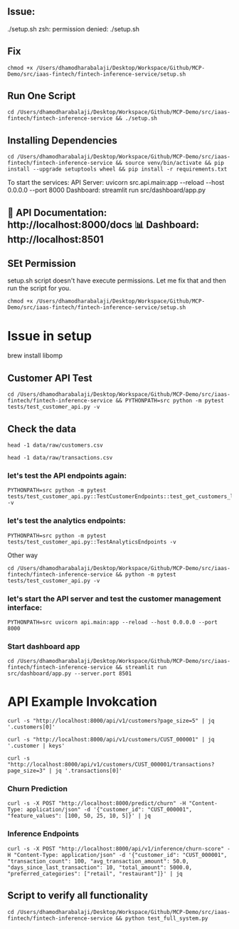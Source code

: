 ## Issue:

./setup.sh
zsh: permission denied: ./setup.sh

## Fix
```
chmod +x /Users/dhamodharabalaji/Desktop/Workspace/Github/MCP-Demo/src/iaas-fintech/fintech-inference-service/setup.sh
```

## Run One Script
```
cd /Users/dhamodharabalaji/Desktop/Workspace/Github/MCP-Demo/src/iaas-fintech/fintech-inference-service && ./setup.sh
```

## Installing Dependencies

```
cd /Users/dhamodharabalaji/Desktop/Workspace/Github/MCP-Demo/src/iaas-fintech/fintech-inference-service && source venv/bin/activate && pip install --upgrade setuptools wheel && pip install -r requirements.txt
```

 To start the services:
   API Server:  uvicorn src.api.main:app --reload --host 0.0.0.0 --port 8000
   Dashboard:   streamlit run src/dashboard/app.py

📖 API Documentation: http://localhost:8000/docs
📊 Dashboard:         http://localhost:8501
---


## SEt Permission

setup.sh script doesn't have execute permissions. Let me fix that and then run the script for you.

```
chmod +x /Users/dhamodharabalaji/Desktop/Workspace/Github/MCP-Demo/src/iaas-fintech/fintech-inference-service/setup.sh
```


# Issue in setup


brew install libomp


## Customer API Test

```
cd /Users/dhamodharabalaji/Desktop/Workspace/Github/MCP-Demo/src/iaas-fintech/fintech-inference-service && PYTHONPATH=src python -m pytest tests/test_customer_api.py -v
```

## Check the data

```
head -1 data/raw/customers.csv
```

```
head -1 data/raw/transactions.csv
```

### let's test the API endpoints again:

```
PYTHONPATH=src python -m pytest tests/test_customer_api.py::TestCustomerEndpoints::test_get_customers_list -v
```

### let's test the analytics endpoints:
```
PYTHONPATH=src python -m pytest tests/test_customer_api.py::TestAnalyticsEndpoints -v
```

Other way

```
cd /Users/dhamodharabalaji/Desktop/Workspace/Github/MCP-Demo/src/iaas-fintech/fintech-inference-service && python -m pytest tests/test_customer_api.py -v
```

### let's start the API server and test the customer management interface:
```
PYTHONPATH=src uvicorn api.main:app --reload --host 0.0.0.0 --port 8000
```


### Start dashboard app
```
cd /Users/dhamodharabalaji/Desktop/Workspace/Github/MCP-Demo/src/iaas-fintech/fintech-inference-service && streamlit run src/dashboard/app.py --server.port 8501
```



# API Example Invokcation

```
curl -s "http://localhost:8000/api/v1/customers?page_size=5" | jq '.customers[0]'
```

```
curl -s "http://localhost:8000/api/v1/customers/CUST_000001" | jq '.customer | keys'
```

```
curl -s "http://localhost:8000/api/v1/customers/CUST_000001/transactions?page_size=3" | jq '.transactions[0]'
```

### Churn Prediction
```
curl -s -X POST "http://localhost:8000/predict/churn" -H "Content-Type: application/json" -d '{"customer_id": "CUST_000001", "feature_values": [100, 50, 25, 10, 5]}' | jq
```


### Inference Endpoints
```
curl -s -X POST "http://localhost:8000/api/v1/inference/churn-score" -H "Content-Type: application/json" -d '{"customer_id": "CUST_000001", "transaction_count": 100, "avg_transaction_amount": 50.0, "days_since_last_transaction": 10, "total_amount": 5000.0, "preferred_categories": ["retail", "restaurant"]}' | jq
```


## Script to verify all functionality
```
cd /Users/dhamodharabalaji/Desktop/Workspace/Github/MCP-Demo/src/iaas-fintech/fintech-inference-service && python test_full_system.py
```
